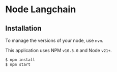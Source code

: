 # Node Langchain

## Installation
To manage the versions of your node, use `nvm`. 

This application uses NPM `v10.5.0` and Node `v21+`.
```bash 
$ npm install
$ npm start
```
